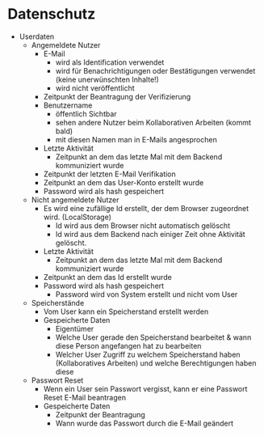 # Datenschutz

- Userdaten
    - Angemeldete Nutzer
      - E-Mail
        - wird als Identification verwendet
        - wird für Benachrichtigungen oder Bestätigungen verwendet (keine unerwünschten Inhalte!)
        - wird nicht veröffentlicht
      - Zeitpunkt der Beantragung der Verifizierung
      - Benutzername
        - öffentlich Sichtbar
        - sehen andere Nutzer beim Kollaborativen Arbeiten (kommt bald)
        - mit diesen Namen man in E-Mails angesprochen
      - Letzte Aktivität
        - Zeitpunkt an dem das letzte Mal mit dem Backend kommuniziert wurde
      - Zeitpunkt der letzten E-Mail Verifikation
      - Zeitpunkt an dem das User-Konto erstellt wurde
      - Password wird als hash gespeichert
    - Nicht angemeldete Nutzer
      - Es wird eine zufällige Id erstellt, der dem Browser zugeordnet wird. (LocalStorage)
        - Id wird aus dem Browser nicht automatisch gelöscht
        - Id wird aus dem Backend nach einiger Zeit ohne Aktivität gelöscht.
      - Letzte Aktivität
        - Zeitpunkt an dem das letzte Mal mit dem Backend kommuniziert wurde
      - Zeitpunkt an dem das Id erstellt wurde
      - Password wird als hash gespeichert
        - Password wird von System erstellt und nicht vom User
    - Speicherstände
      - Vom User kann ein Speicherstand erstellt werden
      - Gespeicherte Daten
        - Eigentümer
        - Welche User gerade den Speicherstand bearbeitet & wann diese Person angefangen hat zu bearbeiten
        - Welcher User Zugriff zu welchem Speicherstand haben (Kollaboratives Arbeiten) und welche Berechtigungen haben diese
    - Passwort Reset
      - Wenn ein User sein Passwort vergisst, kann er eine Passwort Reset E-Mail beantragen
      - Gespeicherte Daten
        - Zeitpunkt der Beantragung
        - Wann wurde das Passwort durch die E-Mail geändert

